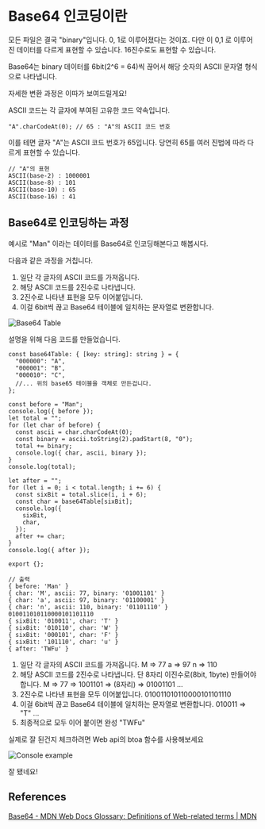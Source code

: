 # Base64 인코딩이란

모든 파일은 결국 "binary"입니다. 0, 1로 이루어졌다는 것이죠. 다만 이 0,1 로 이루어진 데이터를 다르게 표현할 수 있습니다. 16진수로도 표현할 수 있습니다.

Base64는 binary 데이터를 6bit(2^6 = 64)씩 끊어서 해당 숫자의 ASCII 문자열 형식으로 나타냅니다.

자세한 변환 과정은 이따가 보여드릴게요!

ASCII 코드는 각 글자에 부여된 고유한 코드 약속입니다.

```tsx
"A".charCodeAt(0); // 65 : "A"의 ASCII 코드 번호
```

이를 테면 글자 "A"는 ASCII 코드 번호가 65입니다.
당연히 65를 여러 진법에 따라 다르게 표현할 수 있습니다.

```tsx
// "A"의 표현
ASCII(base-2) : 1000001
ASCII(base-8) : 101
ASCII(base-10) : 65
ASCII(base-16) : 41
```

## Base64로 인코딩하는 과정

예시로 "Man" 이라는 데이터를 Base64로 인코딩해본다고 해봅시다.

다음과 같은 과정을 거칩니다.

1. 일단 각 글자의 ASCII 코드를 가져옵니다.
2. 해당 ASCII 코드를 2진수로 나타냅니다.
3. 2진수로 나타낸 표현을 모두 이어붙입니다.
4. 이걸 6bit씩 끊고 Base64 테이블에 일치하는 문자열로 변환합니다.

![Base64 Table](https://www.notion.so/image/https%3A%2F%2Fs3-us-west-2.amazonaws.com%2Fsecure.notion-static.com%2F8096615c-4694-4e01-aba5-32f3649306a7%2FUntitled.png?table=block&id=657ab325-4d37-4f5b-98d3-3b7ad94024c1&spaceId=a7fb34be-79a2-4b46-a391-88f6d203e1c6&width=3320&userId=83bbde61-714a-493e-88b0-9ca933e5f590&cache=v2)

설명을 위해 다음 코드를 만들었습니다.

```tsx
const base64Table: { [key: string]: string } = {
  "000000": "A",
  "000001": "B",
  "000010": "C",
  //... 위의 base65 테이블을 객체로 만든겁니다.
};

const before = "Man";
console.log({ before });
let total = "";
for (let char of before) {
  const ascii = char.charCodeAt(0);
  const binary = ascii.toString(2).padStart(8, "0");
  total += binary;
  console.log({ char, ascii, binary });
}
console.log(total);

let after = "";
for (let i = 0; i < total.length; i += 6) {
  const sixBit = total.slice(i, i + 6);
  const char = base64Table[sixBit];
  console.log({
    sixBit,
    char,
  });
  after += char;
}
console.log({ after });

export {};
```

```tsx
// 출력
{ before: 'Man' }
{ char: 'M', ascii: 77, binary: '01001101' }
{ char: 'a', ascii: 97, binary: '01100001' }
{ char: 'n', ascii: 110, binary: '01101110' }
010011010110000101101110
{ sixBit: '010011', char: 'T' }
{ sixBit: '010110', char: 'W' }
{ sixBit: '000101', char: 'F' }
{ sixBit: '101110', char: 'u' }
{ after: 'TWFu' }
```

1. 일단 각 글자의 ASCII 코드를 가져옵니다.
   M ⇒ 77
   a ⇒ 97
   n ⇒ 110
2. 해당 ASCII 코드를 2진수로 나타냅니다. 단 8자리 이진수로(8bit, 1byte) 만들어야합니다.
   M ⇒ 77 ⇒ 1001101 ⇒ (8자리) ⇒ 01001101
   ...
3. 2진수로 나타낸 표현을 모두 이어붙입니다.
   010011010110000101101110
4. 이걸 6bit씩 끊고 Base64 테이블에 일치하는 문자열로 변환합니다.
   010011 ⇒ "T"
   ...
5. 최종적으로 모두 이어 붙이면 완성
   "TWFu"

실제로 잘 된건지 체크하려면 Web api의 btoa 함수를 사용해보세요

![Console example](https://www.notion.so/image/https%3A%2F%2Fs3-us-west-2.amazonaws.com%2Fsecure.notion-static.com%2Fbddad73c-1297-427c-8443-ad8f073dd272%2FUntitled.png?table=block&id=d51cc876-976a-4123-a796-3d1715bc7c9d&spaceId=a7fb34be-79a2-4b46-a391-88f6d203e1c6&width=1030&userId=83bbde61-714a-493e-88b0-9ca933e5f590&cache=v2)

잘 됐네요!

## References

[Base64 - MDN Web Docs Glossary: Definitions of Web-related terms | MDN](https://developer.mozilla.org/en-US/docs/Glossary/Base64)
